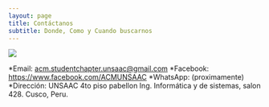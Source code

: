 ```yaml
---
layout: page
title: Contáctanos
subtitle: Donde, Como y Cuando buscarnos
---	
```

![](contactanos.png)

*Email: acm.studentchapter.unsaac@gmail.com
*Facebook: https://www.facebook.com/ACMUNSAAC
*WhatsApp: (proximamente)
*Dirección: UNSAAC 4to piso pabellon Ing. Informática y de sistemas, salon 428. Cusco, Peru.
